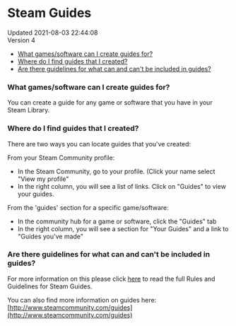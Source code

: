 # Steam Guides
Updated 2021-08-03 22:44:08  
Version 4  

* [What games/software can I create guides for?](#what)
* [Where do I find guides that I created?](#where)
* [Are there guidelines for what can and can't be included in guides?](#content)

  
  
### What games/software can I create guides for?
You can create a guide for any game or software that you have in your Steam Library.  
  
  
### Where do I find guides that I created?
There are two ways you can locate guides that you've created:  
  
From your Steam Community profile:  

* In the Steam Community, go to your profile. (Click your name select "View my profile"
* In the right column, you will see a list of links. Click on "Guides" to view your guides.

  
From the 'guides' section for a specific game/software:  
  

* In the community hub for a game or software, click the "Guides" tab
* In the right column, you will see a section for "Your Guides" and a link to "Guides you've made"

  
### Are there guidelines for what can and can't be included in guides?
For more information on this please click [here](https://help.steampowered.com/en/faqs/view/6862-8119-C23E-EA7B) to read the full Rules and Guidelines for Steam Guides.  
  
You can also find more information on guides here: [http://www.steamcommunity.com/guides](http://www.steamcommunity.com/guides)